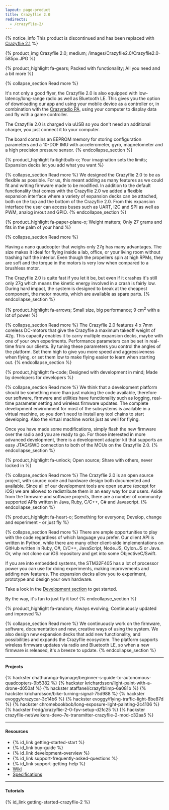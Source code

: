 ```yaml
---
layout: page-product
title: Crazyflie 2.0
redirects:
  - /crazyflie-2/
---
```


{% notice_info This product is discontinued and has been replaced with <a href="/products/crazyflie-2-1/">Crazyflie 2.1</a> %}

{% product_img Crazyflie 2.0; medium;
/images/Crazyflie2.0/Crazyflie2.0-585px.JPG
%}

{% product_highlight
fa-gears;
Packed with functionality;
All you need and a bit more
%}

{% collapse_section Read more %}

It's not only a good flyer, the Crazyflie 2.0 is also equipped with low-latency/long-range
radio as well as Bluetooth LE. This gives you the option of downloading our app and using your mobile device as a controller or,
in combination with the [Crazyradio PA](/products/crazyradio-pa/), using your computer to display data and fly with a game
controller.



The Crazyflie 2.0 is charged via uUSB so you don't need an additional charger, you just connect it to your computer.

The board contains an EEPROM memory for storing configuration parameters and a 10-DOF IMU with accelerometer, gyro,
magnetometer and a high precision pressure sensor.
{% endcollapse_section %}


{% product_highlight
fa-lightbulb-o;
Your imagination sets the limits;
Expansion decks let you add what you want
%}

{% collapse_section Read more %}
We designed the Crazyflie 2.0 to be as flexible as possible. For us, this meant adding as many features as we could fit and writing firmware made to be modified. In addition to the default functionality that comes with the Crazyflie 2.0 we added a flexible expansion interface where a variety of expansion
decks can be attached, both on the top and the bottom of the Crazyflie 2.0. From this expansion interface the user can access buses
such as UART, I2C and SPI as well as PWM, analog in/out and GPIO.
{% endcollapse_section %}


{% product_highlight
fa-paper-plane-o;
Weight matters;
Only 27 grams and fits in the palm of your hand
%}

{% collapse_section Read more %}

Having a nano quadcopter that weighs only 27g has many
advantages. The size makes it ideal for flying inside a lab, office, or your living room without trashing half the interior.
Even though the propellers spin at high RPMs, they are soft
and the torque in the motors is very low when compared to a brushless
motor.

The Crazyflie 2.0 is quite fast if you let it be, but even if it
crashes it's still only 27g which means the kinetic energy involved in a crash is fairly low.
During hard impact, the system is designed to break at the cheapest component, the motor mounts, which are available as spare parts.
{% endcollapse_section %}


{% product_highlight
fa-arrows;
Small size, big performance;
9 cm<sup>2</sup> with a lot of power
%}

{% collapse_section Read more %}
The Crazyflie 2.0 features 4 x 7mm coreless DC-motors that give the Crazyflie a
maximum takeoff weight of 42g. This capacity enables it to carry multiple expansion decks, maybe with one of your own
experiments.
Performance parameters can be set in real-time from our clients.
By tuning these parameters you control the angles of the platform. Set them high to give you more speed and aggressiveness when flying, or set them low to make flying easier to learn when starting out.
{% endcollapse_section %}


{% product_highlight
fa-code;
Designed with development in mind;
Made by developers for developers
%}

{% collapse_section Read more %}
We think that a development platform should be something more than
just making the code available, therefore our software, firmware
and utilities have functionality such as logging, real-time parameter setting and
wireless firmware updates. The complete development environment for
most of the subsystems is available in a virtual machine, so you
don't need to install any tool chains to start developing. Also the
virtual machine works just as well for flying.

Once you have made some modifications, simply flash the new firmware
over the radio and you are ready to go.
For those interested in more advanced development, there is a
development adapter kit that supports an easy JTAG/SWD connection to
both of the MCUs on the Crazyflie 2.0.
{% endcollapse_section %}


{% product_highlight
fa-unlock;
Open source;
Share with others, never locked in
%}

{% collapse_section Read more %}
The Crazyflie 2.0 is an open source project, with source code and
hardware design both documented and available.
Since all of our development tools are open source (except for iOS) we are
allowed to redistribute them in an easy way for our users. Aside from the
firmware and software projects, there are a number of community
supported APIs written in Java, Ruby, C/C++, C# and Javascript.
{% endcollapse_section %}


{% product_highlight
fa-heart-o;
Something for everyone;
Develop, change and experiment - or just fly
%}

{% collapse_section Read more %}
There are ample opportunities to play with the code regardless of which language you prefer.
Our client API is written in Python, while there are many other client-side implementations on GitHub written
in Ruby, C#, C/C++, JavaScript, Node.JS, Cylon.JS or Java.
Or, why not clone our iOS repository and get into some ObjectiveC/Swift.

If you are into embedded systems, the STM32F405 has a lot of processor power you can use for doing experiments, making improvements and adding new features. The expansion decks allow you to experiment, prototype and design your own hardware.

Take a look in the [Development section](/development/development-overview/) to get started.

By the way, it's fun to just fly it too!
{% endcollapse_section %}


{% product_highlight
fa-random;
Always evolving;
Continuously updated and improved
%}

{% collapse_section Read more %}
We continuously work on the firmware, software, documentation and new, creative ways of using
the system. We also design new expansion decks that add new functionality,
and possibilities and expands the Crazyflie ecosystem.
The platform supports wireless firmware
updates via radio and Bluetooth LE, so when a new firmware is released,
it's a breeze to update.
{% endcollapse_section %}

---

#### Projects

{% hackster chathuranga-liyanage/beginner-s-guide-to-autonomous-quadcopters-9b5382 %}
{% hackster krichardsson/light-paint-with-a-drone-d050af %}
{% hackster ataffanel/crazyfblimp-6a081b %}
{% hackster krichardsson/bike-turning-signal-75d988 %}
{% hackster evoggy/crazycar-3c14b6 %}
{% hackster evoggy/flying-traffic-light-8be87d %}
{% hackster chromebookbob/long-exposure-light-painting-2c4106 %}
{% hackster fredg/crazyflie-2-0-fpv-setup-d2fc25 %}
{% hackster crazyflie-net/walkera-devo-7e-transmitter-crazyflie-2-mod-c32aa5 %}

---

#### Resources

- {% id_link getting-started-start %}
- {% id_link buy-guide %}
- {% id_link development-overview %}
- {% id_link support-frequently-asked-questions %}
- {% id_link support-getting-help %}
- [Wiki](https://wiki.bitcraze.io/projects:crazyflie2:index)
- [Specifications](https://store.bitcraze.io/products/crazyflie-2-0)

---

#### Tutorials

{% id_link getting-started-crazyflie-2 %}

